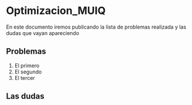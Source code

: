 # Optimizacion_MUIQ
En este documento iremos publicando la lista de problemas realizada y las dudas que vayan apareciendo
## Problemas
1. El primero
2. El segundo
3. El tercer
## Las dudas
